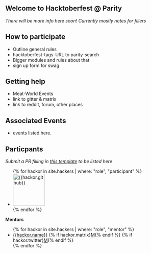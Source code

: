 ## Welcome to Hacktoberfest @ Parity

_There will be more info here soon! Currently mostly notes for fillers_

## How to participate

 - Outline general rules
 - hacktoberfest-tags-URL to parity-search
 - Bigger modules and rules about that
 - sign up form for swag

## Getting help

 - Meat-World Events
 - link to gitter & matrix
 - link to reddit, forum, other places

## Associated Events

 - events listed here.

## Particpants
_Submit a PR filling in [this template]() to be listed here_

<ul>
{% for hackor in site.hackers | where: "role", "participant"  %}
    <li>
        <a href="https://github.com/{{hackor.github}}" title="{{hackor.github}}"><img src="https://github.com/{{hackor.github}}.png" width="100" alt="{{hackor.github}}"/>
        </a>
    </li>
{% endfor %}
</ul>

**Mentors**
<ul>
{% for hackor in site.hackers | where: "role", "mentor"  %}
    <li>
        <a href="https://github.com/{{hackor.github}}">{{hackor.name}}</a>
        {% if hackor.matrix}<a href="https://riot.im/{{hackor.matrix}}">M</a>{% endif %}
        {% if hackor.twitter}<a href="https://twitter.com/{{hackor.twitter}}">M</a>{% endif %}
    </li>
{% endfor %}
</ul>